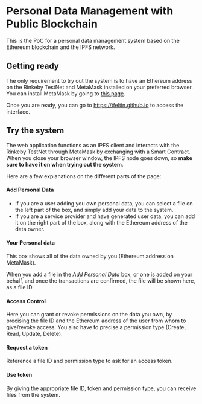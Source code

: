 # Personal Data Management with Public Blockchain

This is the PoC for a personal data management system based on the Ethereum blockchain and the IPFS network.

## Getting ready

The only requirement to try out the system is to have an Ethereum address on the Rinkeby TestNet and MetaMask installed on your preferred browser. You can install MetaMask by going to [this page](https://metamask.io/).

Once you are ready, you can go to https://tfeltin.github.io to access the interface.

## Try the system

The web application functions as an IPFS client and interacts with the Rinkeby TestNet through MetaMask by exchanging with a Smart Contract. When you close your browser window, the IPFS node goes down, so **make sure to have it on when trying out the system**.

Here are a few explanations on the different parts of the page:

#### Add Personal Data

- If you are a user adding you own personal data, you can select a file on the left part of the box, and simply add your data to the system.
- If you are a service provider and have generated user data, you can add it on the right part of the box, along with the Ethereum address of the data owner.

#### Your Personal data

This box shows all of the data owned by you (Ethereum address on MetaMask).

When you add a file in the *Add Personal Data* box, or one is added on your behalf, and once the transactions are confirmed, the file will be shown here, as a file ID.

#### Access Control

Here you can grant or revoke permissions on the data you own, by precising the file ID and the Ethereum address of the user from whom to give/revoke access. You also have to precise a permission type (Create, Read, Update, Delete).

#### Request a token

Reference a file ID and permission type to ask for an access token.

#### Use token

By giving the appropriate file ID, token and permission type, you can receive files from the system.
